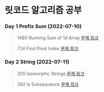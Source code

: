 # 릿코드 알고리즘 공부

### Day 1 Prefix Sum (2022-07-10)

> 1480 Running Sum of 1d Array [문제 링크](https://leetcode.com/problems/running-sum-of-1d-array/)

> 724 Find Pivot Index [문제 링크](https://leetcode.com/problems/find-pivot-index/)

### Day 2 String (2022-07-11)

> 205 Isomorphic Strings [문제 링크](https://leetcode.com/problems/isomorphic-strings/)

> 392 Is Subsequence [문제 링크](https://leetcode.com/problems/is-subsequence/)
